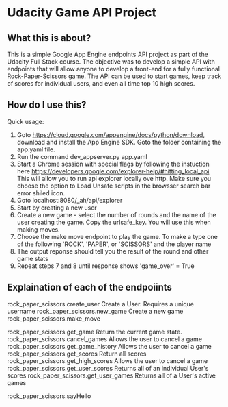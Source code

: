 # Udacity Game API Project

What this is about?
-------------------

This is a simple Google App Engine endpoints API project as part of the Udacity Full Stack course. The objective was to develop a simple API with endpoints that will allow anyone to develop a front-end for a fully functional Rock-Paper-Scissors game. The API can be used to start games, keep track of scores for individual users, and even all time top 10 high scores.



How do I use this?
------------------

Quick usage:
1. Goto https://cloud.google.com/appengine/docs/python/download, download and install the App Engine SDK.
Goto the folder containing the app.yaml file.
2. Run the command dev_appserver.py app.yaml
3. Start a Chrome session with special flags by following the instuction here https://developers.google.com/explorer-help/#hitting_local_api
This will allow you to run api explorer locally ove http. Make sure you choose the option to Load Unsafe scripts in the browsser search bar error shiled icon.
4. Goto localhost:8080/_ah/api/explorer
5. Start by creating a new user
6. Create a new game - select the number of rounds and the name of the user creating the game. Copy the urlsafe_key. You will use this when making moves.
7. Choose the make move endpoint to play the game. To make a type one of the following 'ROCK', 'PAPER', or 'SCISSORS' and the player name
8. The output reponse should tell you the result of the round and other game stats
9. Repeat steps 7 and 8 until response shows 'game_over' = True

Explaination of each of the endpoiints
--------------------------------------

rock_paper_scissors.create_user
	Create a User. Requires a unique username
rock_paper_scissors.new_game
	Create a new game
rock_paper_scissors.make_move

rock_paper_scissors.get_game
	Return the current game state.
rock_paper_scissors.cancel_games
	Allows the user to cancel a game
rock_paper_scissors.get_game_history
	Allows the user to cancel a game
rock_paper_scissors.get_scores
	Return all scores
rock_paper_scissors.get_high_scores
	Allows the user to cancel a game
rock_paper_scissors.get_user_scores
	Returns all of an individual User's scores
rock_paper_scissors.get_user_games
	Returns all of a User's active games








rock_paper_scissors.sayHello

